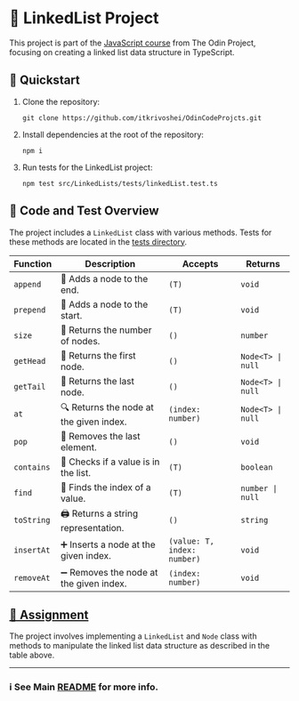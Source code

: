 # 🔗 LinkedList Project

This project is part of the [JavaScript course](https://www.theodinproject.com/lessons/javascript-linked-lists) from The Odin Project, focusing on creating a linked list data structure in TypeScript.

## 🚀 Quickstart

1. Clone the repository:
   ```
   git clone https://github.com/itkrivoshei/OdinCodeProjcts.git
   ```
2. Install dependencies at the root of the repository:
   ```
   npm i
   ```
3. Run tests for the LinkedList project:
   ```
   npm test src/LinkedLists/tests/linkedList.test.ts
   ```

## 🧬 Code and Test Overview

The project includes a `LinkedList` class with various methods. Tests for these methods are located in the [tests directory](tests/).

| Function   | Description                             | Accepts                     | Returns           |
| ---------- | --------------------------------------- | --------------------------- | ----------------- |
| `append`   | 📌 Adds a node to the end.              | `(T)`                       | `void`            |
| `prepend`  | 📍 Adds a node to the start.            | `(T)`                       | `void`            |
| `size`     | 📏 Returns the number of nodes.         | `()`                        | `number`          |
| `getHead`  | 🤲 Returns the first node.              | `()`                        | `Node<T> \| null` |
| `getTail`  | 🦶 Returns the last node.               | `()`                        | `Node<T> \| null` |
| `at`       | 🔍 Returns the node at the given index. | `(index: number)`           | `Node<T> \| null` |
| `pop`      | 🎈 Removes the last element.            | `()`                        | `void`            |
| `contains` | 🧐 Checks if a value is in the list.    | `(T)`                       | `boolean`         |
| `find`     | 🔎 Finds the index of a value.          | `(T)`                       | `number \| null`  |
| `toString` | 🖨️ Returns a string representation.     | `()`                        | `string`          |
| `insertAt` | ➕ Inserts a node at the given index.   | `(value: T, index: number)` | `void`            |
| `removeAt` | ➖ Removes the node at the given index. | `(index: number)`           | `void`            |

## [📝 Assignment](https://www.theodinproject.com/lessons/javascript-linked-lists)

The project involves implementing a `LinkedList` and `Node` class with methods to manipulate the linked list data structure as described in the table above.

---

### ℹ️ See Main [README](../../) for more info.
